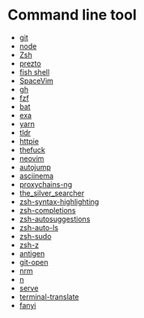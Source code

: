 # Command line tool

- [git](https://git-scm.com/)
- [node](https://nodejs.org/en/)
- [Zsh](https://ohmyz.sh/)
- [prezto](https://github.com/sorin-ionescu/prezto)
- [fish shell](https://fishshell.com/)
- [SpaceVim](https://spacevim.org/)
- [gh](https://cli.github.com/)
- [fzf](https://github.com/junegunn/fzf)
- [bat](https://github.com/sharkdp/bat)
- [exa](https://the.exa.website/)
- [yarn](https://yarnpkg.com/)
- [tldr](https://tldr.sh/)
- [httpie](https://httpie.io/)
- [thefuck](https://github.com/nvbn/thefuck)
- [neovim](https://neovim.io/)
- [autojump](https://github.com/wting/autojump)
- [asciinema](https://asciinema.org/)
- [proxychains-ng](https://github.com/rofl0r/proxychains-ng)
- [the_silver_searcher](https://geoff.greer.fm/ag/)
- [zsh-syntax-highlighting](https://github.com/zsh-users/zsh-syntax-highlighting)
- [zsh-completions](https://github.com/zsh-users/zsh-completions)
- [zsh-autosuggestions](https://github.com/zsh-users/zsh-autosuggestions)
- [zsh-auto-ls]()
- [zsh-sudo]()
- [zsh-z]()
- [antigen]()
- [git-open](https://github.com/paulirish/git-open)
- [nrm](https://github.com/Pana/nrm)
- [n](https://github.com/tj/n)
- [serve](https://github.com/vercel/serve)
- [terminal-translate](https://github.com/ShanaMaid/terminal-translate)
- [fanyi](https://github.com/afc163/fanyi)
